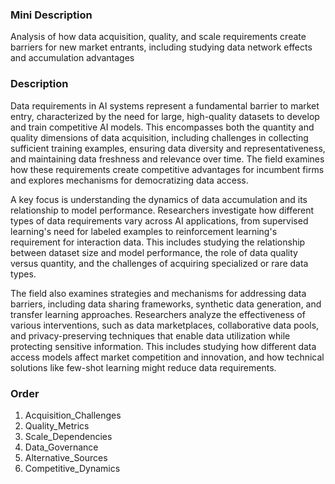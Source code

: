 ### Mini Description

Analysis of how data acquisition, quality, and scale requirements create barriers for new market entrants, including studying data network effects and accumulation advantages

### Description

Data requirements in AI systems represent a fundamental barrier to market entry, characterized by the need for large, high-quality datasets to develop and train competitive AI models. This encompasses both the quantity and quality dimensions of data acquisition, including challenges in collecting sufficient training examples, ensuring data diversity and representativeness, and maintaining data freshness and relevance over time. The field examines how these requirements create competitive advantages for incumbent firms and explores mechanisms for democratizing data access.

A key focus is understanding the dynamics of data accumulation and its relationship to model performance. Researchers investigate how different types of data requirements vary across AI applications, from supervised learning's need for labeled examples to reinforcement learning's requirement for interaction data. This includes studying the relationship between dataset size and model performance, the role of data quality versus quantity, and the challenges of acquiring specialized or rare data types.

The field also examines strategies and mechanisms for addressing data barriers, including data sharing frameworks, synthetic data generation, and transfer learning approaches. Researchers analyze the effectiveness of various interventions, such as data marketplaces, collaborative data pools, and privacy-preserving techniques that enable data utilization while protecting sensitive information. This includes studying how different data access models affect market competition and innovation, and how technical solutions like few-shot learning might reduce data requirements.

### Order

1. Acquisition_Challenges
2. Quality_Metrics
3. Scale_Dependencies
4. Data_Governance
5. Alternative_Sources
6. Competitive_Dynamics
